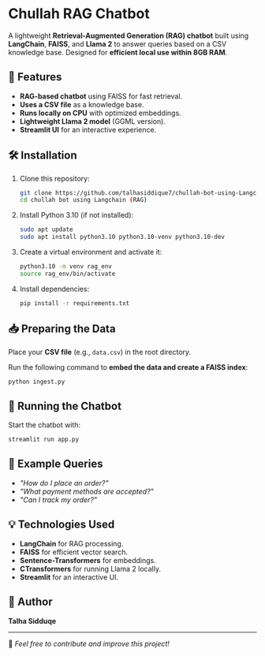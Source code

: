 # Chullah RAG Chatbot

A lightweight **Retrieval-Augmented Generation (RAG) chatbot** built using **LangChain**, **FAISS**, and **Llama 2** to answer queries based on a CSV knowledge base. Designed for **efficient local use within 8GB RAM**.

## 🚀 Features
- **RAG-based chatbot** using FAISS for fast retrieval.
- **Uses a CSV file** as a knowledge base.
- **Runs locally on CPU** with optimized embeddings.
- **Lightweight Llama 2 model** (GGML version).
- **Streamlit UI** for an interactive experience.

## 🛠 Installation

1. Clone this repository:
   ```bash
   git clone https://github.com/talhasiddique7/chullah-bot-using-Langchain--RAG-.git
   cd chullah bot using Langchain (RAG)
   ```

2. Install Python 3.10 (if not installed):
   ```bash
   sudo apt update
   sudo apt install python3.10 python3.10-venv python3.10-dev
   ```

3. Create a virtual environment and activate it:
   ```bash
   python3.10 -m venv rag_env
   source rag_env/bin/activate
   ```

4. Install dependencies:
   ```bash
   pip install -r requirements.txt
   ```

## 📥 Preparing the Data

Place your **CSV file** (e.g., `data.csv`) in the root directory.

Run the following command to **embed the data and create a FAISS index**:
   ```bash
   python ingest.py
   ```

## 🏃 Running the Chatbot

Start the chatbot with:
   ```bash
   streamlit run app.py
   ```

## 📌 Example Queries
- *"How do I place an order?"*
- *"What payment methods are accepted?"*
- *"Can I track my order?"*

## 💡 Technologies Used
- **LangChain** for RAG processing.
- **FAISS** for efficient vector search.
- **Sentence-Transformers** for embeddings.
- **CTransformers** for running Llama 2 locally.
- **Streamlit** for an interactive UI.

## 👤 Author
**Talha Sidduqe**

---

💬 *Feel free to contribute and improve this project!*

